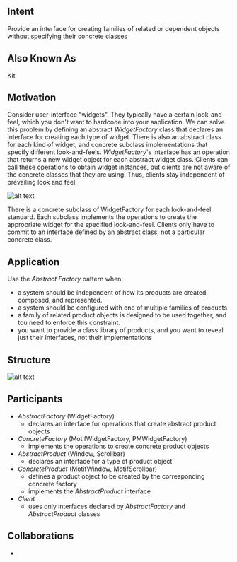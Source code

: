 ## Intent
Provide an interface for creating families of related or dependent objects without specifying their concrete classes

## Also Known As
Kit

## Motivation
Consider user-interface "widgets". They typically have a certain look-and-feel, which you don't want to hardcode into your aaplication. We can solve this problem by defining an abstract _WidgetFactory_ class that declares an interface for creating each type of widget. There is also an abstract class for each kind of widget, and concrete subclass implementations that specify different look-and-feels. _WidgetFactory_'s interface has an operation that returns a new widget object for each abstract widget class. Clients can call these operations to obtain widget instances, but clients are not aware of the concrete classes that they are using. Thus, clients stay independent of prevailing look and feel.

![alt text](https://paginas.fe.up.pt/~aaguiar/as/gof/hires/Pictures/abfac109.gif "Figure-1")

There is a concrete subclass of WidgetFactory for each look-and-feel standard. Each subclass implements the operations to create the appropriate widget for the specified look-and-feel. Clients only have to commit to an interface defined by an abstract class, not a particular concrete class.

## Application
Use the _Abstract Factory_ pattern when:
* a system should be independent of how its products are created, composed, and represented.
* a system should be configured with one of multiple families of products
* a family of related product objects is designed to be used together, and tou need to enforce this constraint.
* you want to provide a class library of products, and you want to reveal just their interfaces, not their implementations

## Structure
![alt text](http://www.c-jump.com/CIS75/Week11/const_images/abstract_factory_structure.png "Abstract Factory Structure")

## Participants
* _AbstractFactory_ (WidgetFactory)
	- declares an interface for operations that create abstract product objects
* _ConcreteFactory_ (MotifWidgetFactory, PMWidgetFactory)
	- implements the operations to create concrete product objects
* _AbstractProduct_ (Window, Scrollbar)
	- declares an interface for a type of product object
* _ConcreteProduct_ (MotifWindow, MotifScrollbar)
	- defines a product object to be created by the corresponding concrete factory
	- implements the _AbstractProduct_ interface
* _Client_
	- uses only interfaces declared by _AbstractFactory_ and _AbstractProduct_ classes

## Collaborations
* 
